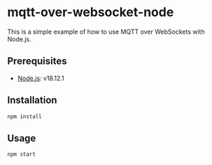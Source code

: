 # mqtt-over-websocket-node

This is a simple example of how to use MQTT over WebSockets with Node.js.

## Prerequisites

- [Node.js](https://nodejs.org/en/): v18.12.1

## Installation

```bash
npm install
```

## Usage

```bash
npm start
```
